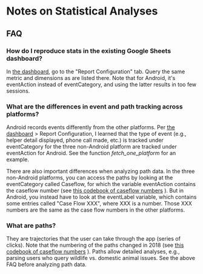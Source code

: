 # Notes on Statistical Analyses

## FAQ

### How do I reproduce stats in the existing Google Sheets dashboard?

In [the dashboard](https://www.google.com/url?hl=en&q=https://docs.google.com/spreadsheets/d/1fAUTuhdfih_oJBBtUCOCzeIOUedK_Gj6rvo7kThhRLM/edit?usp%3Dsharing&source=gmail&ust=1528653289542000&usg=AFQjCNGNk_JQw-KE89SGj-3ssZBsoVidBQ), go to the "Report Configuration" tab. Query the same metric and dimensions as are listed there. Note that for Android, it's eventAction instead of eventCategory, and using the latter results in too few sessions.  

### What are the differences in event and path tracking across platforms?

Android records events differently from the other platforms. Per [the dashboard](https://www.google.com/url?hl=en&q=https://docs.google.com/spreadsheets/d/1fAUTuhdfih_oJBBtUCOCzeIOUedK_Gj6rvo7kThhRLM/edit?usp%3Dsharing&source=gmail&ust=1528653289542000&usg=AFQjCNGNk_JQw-KE89SGj-3ssZBsoVidBQ) > Report Configuration, I learned that the type of event (e.g., helper detail displayed, phone call made, etc.) is tracked under eventCategory for the three non-Android platform are tracked under eventAction for Android. See the function *fetch_one_platform* for an example. 

There are also important differences when analyzing path data. In the three non-Android platforms, you can access the paths by looking at the eventCategory called Caseflow, for which the variable eventAction contains the caseflow number (see [this codebook of caseflow numbers](https://docs.google.com/spreadsheets/d/1-Zqk_HU_vIoLYeICdjtBDljCGrSt-9Tg_a53C2XrOsc/edit#gid=0)
). But in Android, you instead have to look at the eventLabel variable, which contains some entries called "Case Flow XXX", where XXX is a number. Those XXX numbers are the same as the case flow numbers in the other platforms. 

### What are paths?

They are trajectories that the user can take through the app (series of clicks). Note that the numbering of the paths changed in 2018 (see [this codebook of caseflow numbers](https://docs.google.com/spreadsheets/d/1-Zqk_HU_vIoLYeICdjtBDljCGrSt-9Tg_a53C2XrOsc/edit#gid=0)
). Paths allow detailed analyses, e.g., parsing users who query wildlife vs. domestic animal issues. See the above FAQ before analyzing path data. 